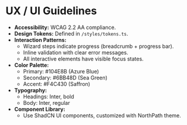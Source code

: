 # UX / UI Guidelines

* **Accessibility:** WCAG 2.2 AA compliance.
* **Design Tokens:** Defined in `/styles/tokens.ts`.
* **Interaction Patterns:**
  * Wizard steps indicate progress (breadcrumb + progress bar).
  * Inline validation with clear error messages.
  * All interactive elements have visible focus states.
* **Color Palette:**
  * Primary: #104E8B (Azure Blue)
  * Secondary: #6BB48D (Sea Green)
  * Accent: #F4C430 (Saffron)
* **Typography:**
  * Headings: Inter, bold
  * Body: Inter, regular
* **Component Library:**
  * Use ShadCN UI components, customized with NorthPath theme.
